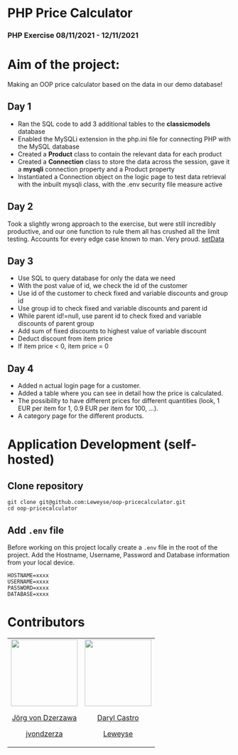 # PHP Price Calculator

### PHP Exercise 08/11/2021 - 12/11/2021

# Aim of the project:
Making an OOP price calculator based on the data in our demo database!

## Day 1
* Ran the SQL code to add 3 additional tables to the **classicmodels** database
* Enabled the MySQLi extension in the php.ini file for connecting PHP with the MySQL database
* Created a **Product** class to contain the relevant data for each product
* Created a **Connection** class to store the data across the session, gave it a **mysqli** connection property and a Product property
* Instantiated a Connection object on the logic page to test data retrieval with the inbuilt mysqli class, with the .env security file measure active

## Day 2
Took a slightly wrong approach to the exercise, but were still incredibly productive, and our one function to rule them all has crushed all the limit testing. Accounts for every edge case known to man. Very proud. [setData][ff]

## Day 3
* Use SQL to query database for only the data we need
* With the post value of id, we check the id of the customer
* Use id of the customer to check fixed and variable discounts and group id
* Use group id to check fixed and variable discounts and parent id
* While parent id!=null, use parent id to check fixed and variable discounts of parent group
* Add sum of fixed discounts to highest value of variable discount
* Deduct discount from item price
* If item price < 0, item price = 0

## Day 4
* Added n actual login page for a customer.
* Added a table where you can see in detail how the price is calculated.
* The possibility to have different prices for different quantities (look, 1 EUR per item for 1, 0.9 EUR per item for 100, ...).
* A category page for the different products.

# Application Development (self-hosted)

## Clone repository

```
git clone git@github.com:Leweyse/oop-pricecalculator.git
cd oop-pricecalculator
```

## Add `.env` file

Before working on this project locally create a `.env` file in the root of the project. Add the Hostname, Username, Password and Database information from your local device.

```
HOSTNAME=xxxx
USERNAME=xxxx
PASSWORD=xxxx
DATABASE=xxxx
```

# Contributors

<table>
<td>
<article style="text-align:center">
<img src="https://avatars.githubusercontent.com/u/70060756?v=4" width="150px">

[Jörg von Dzerzawa][gh-j]

[jvondzerza][gh-j]
</article>
</td>
<td>
<article style="text-align:center">
<img src="https://avatars.githubusercontent.com/u/69996340?v=4" width="150px">

[Daryl Castro][gh-l]

[Leweyse][gh-l]
</article>
</td>
</table>

[gh-j]: https://github.com/jvondzerza
[gh-l]: https://github.com/Leweyse
[ff]: https://github.com/Leweyse/oop-pricecalculator/blob/main/Helper/Connection.php